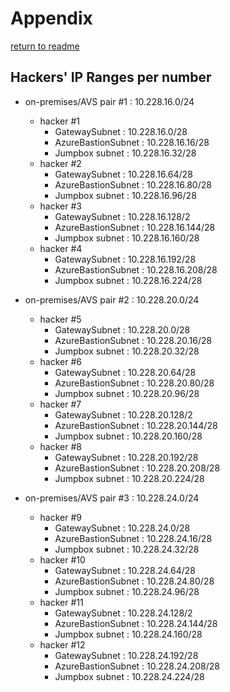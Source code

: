 # Appendix

[return to readme](../README.md)

## Hackers' IP Ranges per number

- on-premises/AVS pair #1 : 10.228.16.0/24
  - hacker #1
    - GatewaySubnet : 10.228.16.0/28
    - AzureBastionSubnet : 10.228.16.16/28
    - Jumpbox subnet : 10.228.16.32/28
  - hacker #2
    - GatewaySubnet : 10.228.16.64/28
    - AzureBastionSubnet : 10.228.16.80/28
    - Jumpbox subnet : 10.228.16.96/28
  - hacker #3
    - GatewaySubnet : 10.228.16.128/2
    - AzureBastionSubnet : 10.228.16.144/28
    - Jumpbox subnet : 10.228.16.160/28
  - hacker #4
    - GatewaySubnet : 10.228.16.192/28
    - AzureBastionSubnet : 10.228.16.208/28
    - Jumpbox subnet : 10.228.16.224/28

- on-premises/AVS pair #2 : 10.228.20.0/24
  - hacker #5
    - GatewaySubnet : 10.228.20.0/28
    - AzureBastionSubnet : 10.228.20.16/28
    - Jumpbox subnet : 10.228.20.32/28
  - hacker #6
    - GatewaySubnet : 10.228.20.64/28
    - AzureBastionSubnet : 10.228.20.80/28
    - Jumpbox subnet : 10.228.20.96/28
  - hacker #7
    - GatewaySubnet : 10.228.20.128/2
    - AzureBastionSubnet : 10.228.20.144/28
    - Jumpbox subnet : 10.228.20.160/28
  - hacker #8
    - GatewaySubnet : 10.228.20.192/28
    - AzureBastionSubnet : 10.228.20.208/28
    - Jumpbox subnet : 10.228.20.224/28

- on-premises/AVS pair #3 : 10.228.24.0/24
  - hacker #9
    - GatewaySubnet : 10.228.24.0/28
    - AzureBastionSubnet : 10.228.24.16/28
    - Jumpbox subnet : 10.228.24.32/28
  - hacker #10
    - GatewaySubnet : 10.228.24.64/28
    - AzureBastionSubnet : 10.228.24.80/28
    - Jumpbox subnet : 10.228.24.96/28
  - hacker #11
    - GatewaySubnet : 10.228.24.128/2
    - AzureBastionSubnet : 10.228.24.144/28
    - Jumpbox subnet : 10.228.24.160/28
  - hacker #12
    - GatewaySubnet : 10.228.24.192/28
    - AzureBastionSubnet : 10.228.24.208/28
    - Jumpbox subnet : 10.228.24.224/28

